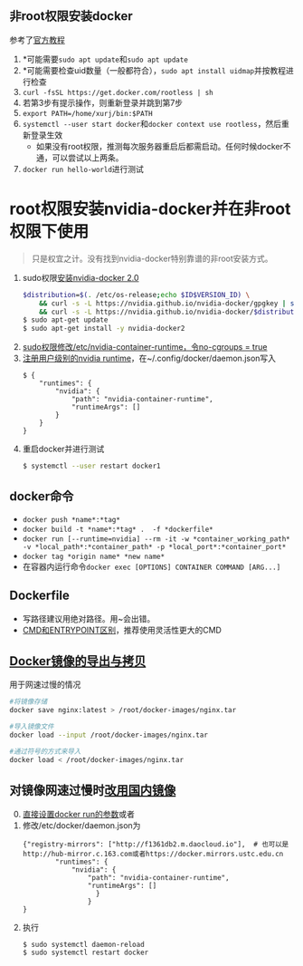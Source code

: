 ## 非root权限安装docker
参考了[官方教程](https://docs.docker.com/engine/security/rootless/)
1. *可能需要```sudo apt update```和```sudo apt update```
2. *可能需要检查uid数量（一般都符合），```sudo apt install uidmap```并按教程进行检查
3. ```curl -fsSL https://get.docker.com/rootless | sh```
4. 若第3步有提示操作，则重新登录并跳到第7步
5. ```export PATH=/home/xurj/bin:$PATH```
6. ```systemctl --user start docker```和```docker context use rootless```，然后重新登录生效
    * 如果没有root权限，推测每次服务器重启后都需启动。任何时候docker不通，可以尝试以上两条。
7. ```docker run hello-world```进行测试

# root权限安装nvidia-docker并在非root权限下使用
> 只是权宜之计。没有找到nvidia-docker特别靠谱的非root安装方式。
1. sudo权限[安装nvidia-docker 2.0](https://docs.nvidia.com/datacenter/cloud-native/container-toolkit/install-guide.html#setting-up-nvidia-container-toolkit)
	```bash
	$distribution=$(. /etc/os-release;echo $ID$VERSION_ID) \
   		&& curl -s -L https://nvidia.github.io/nvidia-docker/gpgkey | sudo apt-key add - \
   		&& curl -s -L https://nvidia.github.io/nvidia-docker/$distribution/nvidia-docker.list | sudo tee /etc/apt/sources.list.d/nvidia-docker.list
	$ sudo apt-get update
	$ sudo apt-get install -y nvidia-docker2
	```
2. [sudo权限修改/etc/nvidia-container-runtime，令no-cgroups = true](https://github.com/moby/moby/issues/38729)
3. [注册用户级别的nvidia runtime](https://kien.ai/docker-rootless)，在~/.config/docker/daemon.json写入
	```
	$ {
		"runtimes": {
			"nvidia": {
				"path": "nvidia-container-runtime",
				"runtimeArgs": []
			}
		}
	}
	```
5. 重启docker并进行测试
	```bash
	$ systemctl --user restart docker1
	```

## docker命令
* ```docker push *name*:*tag*```
* ```docker build -t *name*:*tag* .  -f *dockerfile* ```
* ```docker run [--runtime=nvidia] --rm -it -w *container_working_path* -v *local_path*:*container_path* -p *local_port*:*container_port*```
* ```docker tag *origin name* *new name*```
* 在容器内运行命令```docker exec [OPTIONS] CONTAINER COMMAND [ARG...]```

## Dockerfile
* 写路径建议用绝对路径。用~会出错。
* [CMD和ENTRYPOINT区别](https://blog.csdn.net/u010900754/article/details/78526443)，推荐使用灵活性更大的CMD

## [Docker镜像的导出与拷贝](https://blog.csdn.net/yelllowcong/article/details/76731668)
用于网速过慢的情况
```bash
#将镜像存储
docker save nginx:latest > /root/docker-images/nginx.tar

#导入镜像文件
docker load --input /root/docker-images/nginx.tar

#通过符号的方式来导入
docker load < /root/docker-images/nginx.tar
```

## 对镜像网速过慢时[改用国内镜像](https://yeasy.gitbooks.io/docker_practice/install/mirror.html)
0. [直接设置docker run的参数](https://www.jianshu.com/p/df75f9b5fcf6)或者
1. 修改/etc/docker/daemon.json为
	```
	{"registry-mirrors": ["http://f1361db2.m.daocloud.io"],  # 也可以是http://hub-mirror.c.163.com或者https://docker.mirrors.ustc.edu.cn
    	    "runtimes": {
                "nvidia": {
                    "path": "nvidia-container-runtime",
                    "runtimeArgs": []
        	          }
    		        }
	}
	```
2. 执行
	```bash
	$ sudo systemctl daemon-reload
	$ sudo systemctl restart docker
	```
